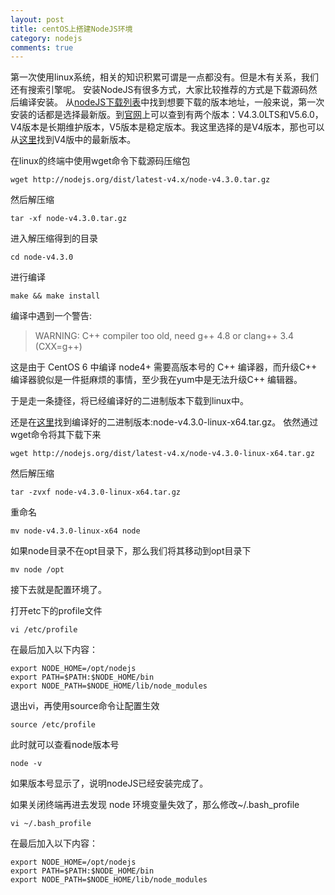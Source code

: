 ```yaml
---
layout: post
title: centOS上搭建NodeJS环境
category: nodejs
comments: true
---
```


第一次使用linux系统，相关的知识积累可谓是一点都没有。但是木有关系，我们还有搜索引擎呢。
安装NodeJS有很多方式，大家比较推荐的方式是下载源码然后编译安装。
从[nodeJS下载列表](http://nodejs.org/dist/)中找到想要下载的版本地址，一般来说，第一次安装的话都是选择最新版。到[官网](http://nodejs.org)上可以查到有两个版本：V4.3.0LTS和V5.6.0，V4版本是长期维护版本，V5版本是稳定版本。我这里选择的是V4版本，那也可以从[这里](https://nodejs.org/dist/latest-v4.x/)找到V4版中的最新版本。

在linux的终端中使用wget命令下载源码压缩包
```
wget http://nodejs.org/dist/latest-v4.x/node-v4.3.0.tar.gz
```

然后解压缩
```
tar -xf node-v4.3.0.tar.gz
```

进入解压缩得到的目录
```
cd node-v4.3.0
```

进行编译
```
make && make install
```

编译中遇到一个警告:

> WARNING: C++ compiler too old, need g++ 4.8 or clang++ 3.4 (CXX=g++)

这是由于 CentOS 6 中编译 node4+ 需要高版本号的 C++ 编译器，而升级C++ 编译器貌似是一件挺麻烦的事情，至少我在yum中是无法升级C++ 编辑器。

于是走一条捷径，将已经编译好的二进制版本下载到linux中。

还是在[这里](https://nodejs.org/dist/latest-v4.x/)找到编译好的二进制版本:node-v4.3.0-linux-x64.tar.gz。
依然通过wget命令将其下载下来
```
wget http://nodejs.org/dist/latest-v4.x/node-v4.3.0-linux-x64.tar.gz
```

然后解压缩
```
tar -zvxf node-v4.3.0-linux-x64.tar.gz
```

重命名
```
mv node-v4.3.0-linux-x64 node
```

如果node目录不在opt目录下，那么我们将其移动到opt目录下
```
mv node /opt
```

接下去就是配置环境了。

打开etc下的profile文件
```
vi /etc/profile
```

在最后加入以下内容：
```
export NODE_HOME=/opt/nodejs
export PATH=$PATH:$NODE_HOME/bin
export NODE_PATH=$NODE_HOME/lib/node_modules
```

退出vi，再使用source命令让配置生效
```
source /etc/profile
```
此时就可以查看node版本号
```
node -v
```
如果版本号显示了，说明nodeJS已经安装完成了。

如果关闭终端再进去发现 node 环境变量失效了，那么修改~/.bash_profile
```
vi ~/.bash_profile
```

在最后加入以下内容：
```
export NODE_HOME=/opt/nodejs
export PATH=$PATH:$NODE_HOME/bin
export NODE_PATH=$NODE_HOME/lib/node_modules
```
